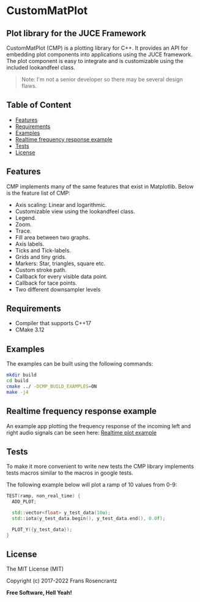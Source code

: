# CustomMatPlot
## Plot library for the JUCE Framework

CustomMatPlot (CMP) is a plotting library for C++. It provides an API for embedding plot components into applications using the JUCE framework. The plot component is easy to integrate and is customizable using the included lookandfeel class.

> Note: I'm not a senior developer so there may be several design flaws.

## Table of Content
  - [Features](#features)
  - [Requirements](#requirements)
  - [Examples](#examples)
  - [Realtime frequency response example](#realtime-frequency-response-example)
  - [Tests](#tests)
  - [License](#license)

## Features
<a name="features"></a>

CMP implements many of the same features that exist in Matplotlib.
Below is the feature list of CMP:

- Axis scaling: Linear and logarithmic.
- Customizable view using the lookandfeel class.
- Legend.
- Zoom.
- Trace.
- Fill area between two graphs.
- Axis labels.
- Ticks and Tick-labels.
- Grids and tiny grids.
- Markers: Star, triangles, square etc.
- Custom stroke path.
- Callback for every visible data point.
- Callback for tace points.
- Two different downsampler levels 

## Requirements
<a name="requirements"></a>

- Compiler that supports C++17
- CMake 3.12

## Examples
<a name="examples"></a>
The examples can be built using the following commands:

```sh
mkdir build
cd build
cmake ../ -DCMP_BUILD_EXAMPLES=ON
make -j4
```

## Realtime frequency response example
<a name="realtime-frequency-response-example"></a>

An example app plotting the frequency response of the incoming left and right audio signals can be seen here: <a href="https://gitlab.com/frans.rosencrantz/realtime-frequency-plot-example"> Realtime plot example </a>

## Tests
<a name="tests"></a>
To make it more convenient to write new tests the CMP library implements tests macros similar to the macros in google tests.

The following example below will plot a ramp of 10 values from 0-9:
```cpp
TEST(ramp, non_real_time) {
  ADD_PLOT;

  std::vector<float> y_test_data(10u);
  std::iota(y_test_data.begin(), y_test_data.end(), 0.0f);

  PLOT_Y({y_test_data});
}
```
## License
<a name="license"></a>

The MIT License (MIT)

Copyright (c) 2017-2022 Frans Rosencrantz

**Free Software, Hell Yeah!**
